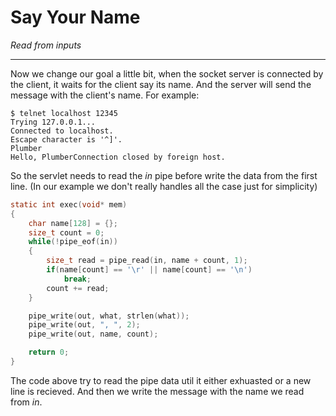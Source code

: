 # Say Your Name
*Read from inputs*

---

Now we change our goal a little bit, when the socket server is connected by the client, it waits for the client say its name.
And the server will send the message with the client's name. For example:

```
$ telnet localhost 12345
Trying 127.0.0.1...
Connected to localhost.
Escape character is '^]'.
Plumber
Hello, PlumberConnection closed by foreign host.
```

So the servlet needs to read the *in* pipe before write the data from the first line. (In our example we don't really handles all the case just for simplicity)

```C
static int exec(void* mem)
{
	char name[128] = {};
	size_t count = 0;
	while(!pipe_eof(in))
	{
		size_t read = pipe_read(in, name + count, 1);
		if(name[count] == '\r' || name[count] == '\n')
			break;
		count += read;
	}

	pipe_write(out, what, strlen(what));
	pipe_write(out, ", ", 2);
	pipe_write(out, name, count);

	return 0;
}
```

The code above try to read the pipe data util it either exhuasted or a new line is recieved. And then we write the message with the name we read from *in*.
